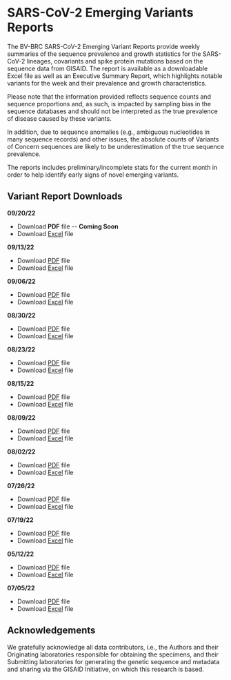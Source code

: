 # SARS-CoV-2 Emerging Variants Reports

The BV-BRC SARS-CoV-2 Emerging Variant Reports provide weekly summaries of the sequence prevalence and growth statistics for the SARS-CoV-2 lineages, covariants and spike protein mutations based on the sequence data from GISAID. The report is available as a downloadable Excel file as well as an Executive Summary Report, which highlights notable variants for the week and their prevalence and growth characteristics. 
 
Please note  that the information provided reflects sequence counts and sequence proportions and, as such, is impacted by sampling bias in the sequence databases and should not be interpreted as the true prevalence of disease caused by these variants.
 
In addition, due to sequence anomalies (e.g., ambiguous nucleotides in many sequence records) and other issues, the absolute counts of Variants of Concern sequences are likely to be underestimation of the true sequence prevalence. 
 
The reports includes preliminary/incomplete stats for the current month in order to help identify early signs of novel emerging variants.

## Variant Report Downloads

**09/20/22**
- Download **PDF** file -- **Coming Soon**
- Download [Excel](../_static/files/sars_cov_2_emerging_variants_reports/excel/BV-BRC-SARS-CoV-2-Emerging-Variant-Report-20220920.xlsx) file

**09/13/22**
- Download [PDF](../_static/files/sars_cov_2_emerging_variants_reports/pdf/BV-BRC-SARS-CoV-2-Emerging-Variant-Report-20220913.pdf) file
- Download [Excel](v_static/files/sars_cov_2_emerging_variants_reports/excel/BV-BRC-SARS-CoV-2-Emerging-Variant-Report-20220913.xlsx) file

**09/06/22**
- Download [PDF](../_static/files/sars_cov_2_emerging_variants_reports/pdf/BV-BRC-SARS-CoV-2-Emerging-Variant-Report-20220906.pdf) file
- Download [Excel](../_static/files/sars_cov_2_emerging_variants_reports/excel/BV-BRC-SARS-CoV-2-Emerging-Variant-Report-20220906.xlsx) file

**08/30/22**
- Download [PDF](../_static/files/sars_cov_2_emerging_variants_reports/pdf/BV-BRC-SARS-CoV-2-Emerging-Variant-Report-20220830.pdf) file
- Download [Excel](../_static/files/sars_cov_2_emerging_variants_reports/excel/BV-BRC-SARS-CoV-2-Emerging-Variant-Report-20220830.xlsx) file

**08/23/22**
- Download [PDF](../_static/files/sars_cov_2_emerging_variants_reports/pdf/BV-BRC-SARS-CoV-2-Emerging-Variant-Report-20220823.pdf) file
- Download [Excel](../_static/files/sars_cov_2_emerging_variants_reports/excel/BV-BRC-SARS-CoV-2-Emerging-Variant-Report-20220823.xlsx) file

**08/15/22**
- Download [PDF](../_static/files/sars_cov_2_emerging_variants_reports/pdf/BV-BRC-SARS-CoV-2-Emerging-Variant-Report-20220815.pdf) file
- Download [Excel](../_static/files/sars_cov_2_emerging_variants_reports/excel/BV-BRC-SARS-CoV-2-Emerging-Variant-Report-20220815.xlsx) file

**08/09/22**
- Download [PDF](../_static/files/sars_cov_2_emerging_variants_reports/pdf/BV-BRC-SARS-CoV-2-Emerging-Variant-Report-20220809.pdf) file
- Download [Excel](../_static/files/sars_cov_2_emerging_variants_reports/excel/BV-BRC-SARS-CoV-2-Emerging-Variant-Report-20220809.xlsx) file

**08/02/22**
- Download [PDF](../_static/files/sars_cov_2_emerging_variants_reports/pdf/BV-BRC-SARS-CoV-2-Emerging-Variant-Report-20220802.pdf) file
- Download [Excel](../_static/files/sars_cov_2_emerging_variants_reports/excel/BV-BRC-SARS-CoV-2-Emerging-Variant-Report-20220802.xlsx) file

**07/26/22**
- Download [PDF](../_static/files/sars_cov_2_emerging_variants_reports/pdf/BV-BRC-SARS-CoV-2-Emerging-Variant-Report-20220726.pdf) file
- Download [Excel](../_static/files/sars_cov_2_emerging_variants_reports/excel/BV-BRC-SARS-CoV-2-Emerging-Variant-Report-20220726.xlsx) file

**07/19/22**
- Download [PDF](../_static/files/sars_cov_2_emerging_variants_reports/pdf/BV-BRC-SARS-CoV-2-Emerging-Variant-Report-20220719.pdf) file
- Download [Excel](../_static/files/sars_cov_2_emerging_variants_reports/excel/BV-BRC-SARS-CoV-2-Emerging-Variant-Report-20220719.xlsx) file

**05/12/22**
- Download [PDF](../_static/files/sars_cov_2_emerging_variants_reports/pdf/BV-BRC-SARS-CoV-2-Emerging-Variant-Report-20220712.pdf) file
- Download [Excel](../_static/files/sars_cov_2_emerging_variants_reports/excel/BV-BRC-SARS-CoV-2-Emerging-Variant-Report-20220712.xlsx) file

**07/05/22**
- Download [PDF](../_static/files/sars_cov_2_emerging_variants_reports/pdf/BV-BRC-SARS-CoV-2-Emerging-Variant-Report-20220705.pdf) file
- Download [Excel](../_static/files/sars_cov_2_emerging_variants_reports/excel/BV-BRC-SARS-CoV-2-Emerging-Variant-Report-20220705.xlsx) file



## Acknowledgements

We gratefully acknowledge all data contributors, i.e., the Authors and their Originating laboratories 
responsible for obtaining the specimens, and their Submitting laboratories for generating the genetic 
sequence and metadata and sharing via the GISAID Initiative, on which this research is based.